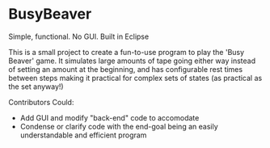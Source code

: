 # BusyBeaver
Simple, functional. No GUI. Built in Eclipse

This is a small project to create a fun-to-use program to play the 'Busy Beaver' game.
It simulates large amounts of tape going either way instead of setting an amount at the beginning,
and has configurable rest times between steps making it practical for complex sets of states (as practical as the set anyway!)

Contributors Could:
- Add GUI and modify "back-end" code to accomodate
- Condense or clarify code with the end-goal being an easily understandable and efficient program
